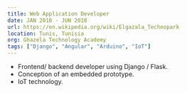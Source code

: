 ```yaml
---
title: Web Application Developer
date: JAN 2018 - JUN 2018
url: https://en.wikipedia.org/wiki/Elgazala_Technopark
location: Tunis, Tunisia 
org: Ghazela Technology Academy 
tags: ["Django", "Angular", "Arduino", "IoT"]
---
```


- Frontend/ backend developer using Django / Flask.
- Conception of an embedded prototype.
- IoT technology.
